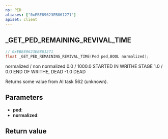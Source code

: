 ```yaml
---
ns: PED
aliases: ["0xEBE89623EB861271"]
apiset: client
---
```

## _GET_PED_REMAINING_REVIVAL_TIME

```c
// 0xEBE89623EB861271
float _GET_PED_REMAINING_REVIVAL_TIME(Ped ped,BOOL normalized);
```

normalized / non normalized
0.0        / 1000.0         STARTED IN WRITHE STAGE
1.0        / 0.0            END OF WRITHE, DEAD
-1.0                        DEAD

Returns some value from AI task 562 (unknown).

## Parameters
* **ped**:
* **normalized**:

## Return value

